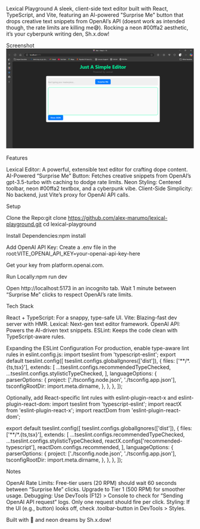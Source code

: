 Lexical Playground
A sleek, client-side text editor built with React, TypeScript, and Vite, featuring an AI-powered "Surprise Me" button that drops creative text snippets from OpenAI’s API (doesnt work as intended though, the rate limits are killing me😅). Rocking a neon #00ffa2 aesthetic, it’s your cyberpunk writing den, Sh.x.dow!

Screenshot
![alt text](<Screenshot 2025-07-11 130345.png>)

Features

Lexical Editor: A powerful, extensible text editor for crafting dope content.
AI-Powered “Surprise Me” Button: Fetches creative snippets from OpenAI’s gpt-3.5-turbo with caching to dodge rate limits.
Neon Styling: Centered toolbar, neon #00ffa2 textbox, and a cyberpunk vibe.
Client-Side Simplicity: No backend, just Vite’s proxy for OpenAI API calls.

Setup

Clone the Repo:git clone https://github.com/alex-marumo/lexical-playground.git
cd lexical-playground


Install Dependencies:npm install


Add OpenAI API Key:
Create a .env file in the root:VITE_OPENAI_API_KEY=your-openai-api-key-here


Get your key from platform.openai.com.


Run Locally:npm run dev


Open http://localhost:5173 in an incognito tab.
Wait 1 minute between “Surprise Me” clicks to respect OpenAI’s rate limits.



Tech Stack

React + TypeScript: For a snappy, type-safe UI.
Vite: Blazing-fast dev server with HMR.
Lexical: Next-gen text editor framework.
OpenAI API: Powers the AI-driven text snippets.
ESLint: Keeps the code clean with TypeScript-aware rules.

Expanding the ESLint Configuration
For production, enable type-aware lint rules in eslint.config.js:
import tseslint from 'typescript-eslint';
export default tseslint.config([
  tseslint.configs.globalIgnores(['dist']),
  {
    files: ['**/*.{ts,tsx}'],
    extends: [
      ...tseslint.configs.recommendedTypeChecked,
      ...tseslint.configs.stylisticTypeChecked,
    ],
    languageOptions: {
      parserOptions: {
        project: ['./tsconfig.node.json', './tsconfig.app.json'],
        tsconfigRootDir: import.meta.dirname,
      },
    },
  },
]);

Optionally, add React-specific lint rules with eslint-plugin-react-x and eslint-plugin-react-dom:
import tseslint from 'typescript-eslint';
import reactX from 'eslint-plugin-react-x';
import reactDom from 'eslint-plugin-react-dom';

export default tseslint.config([
  tseslint.configs.globalIgnores(['dist']),
  {
    files: ['**/*.{ts,tsx}'],
    extends: [
      ...tseslint.configs.recommendedTypeChecked,
      ...tseslint.configs.stylisticTypeChecked,
      reactX.configs['recommended-typescript'],
      reactDom.configs.recommended,
    ],
    languageOptions: {
      parserOptions: {
        project: ['./tsconfig.node.json', './tsconfig.app.json'],
        tsconfigRootDir: import.meta.dirname,
      },
    },
  },
]);

Notes

OpenAI Rate Limits: Free-tier users (20 RPM) should wait 60 seconds between “Surprise Me” clicks. Upgrade to Tier 1 (500 RPM) for smoother usage.
Debugging: Use DevTools (F12) > Console to check for “Sending OpenAI API request” logs. Only one request should fire per click.
Styling: If the UI (e.g., button) looks off, check .toolbar-button in DevTools > Styles.

Built with 💾 and neon dreams by Sh.x.dow!
